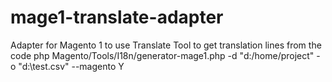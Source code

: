 mage1-translate-adapter
=======================

Adapter for Magento 1 to use Translate Tool to get translation lines from the code
php Magento/Tools/I18n/generator-mage1.php -d "d:/home/project" -o "d:\test.csv" --magento Y
